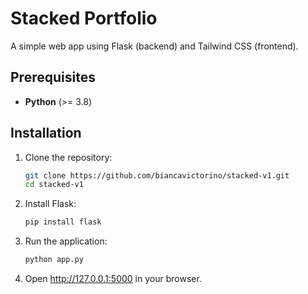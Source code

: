 # Stacked Portfolio

A simple web app using Flask (backend) and Tailwind CSS (frontend).

## Prerequisites

- **Python** (>= 3.8)

## Installation

1. Clone the repository:
   ```bash
   git clone https://github.com/biancavictorino/stacked-v1.git
   cd stacked-v1

2. Install Flask:
   ```bash
   pip install flask

3. Run the application:
   ```bash
   python app.py

4. Open http://127.0.0.1:5000 in your browser.